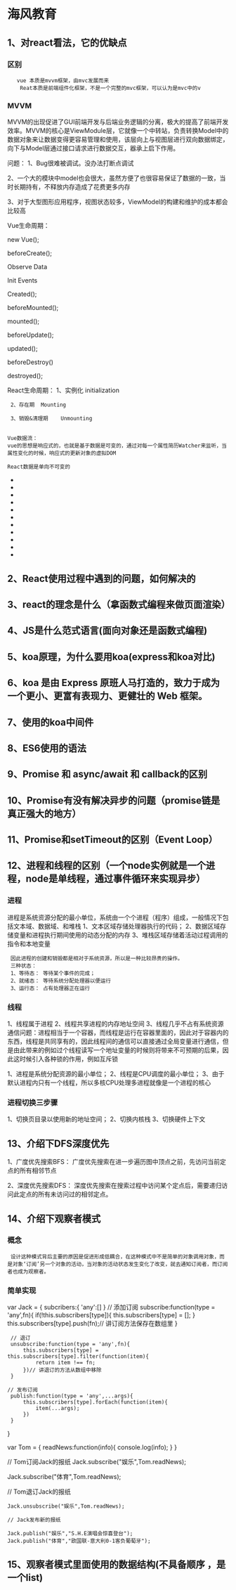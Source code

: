# 海风教育

##  1、对react看法，它的优缺点
	  
### 区别
       vue 本质是mvvm框架，由mvc发展而来
	    Reat本质是前端组件化框架，不是一个完整的mvc框架，可以认为是mvc中的v
  ### MVVM
  MVVM的出现促进了GUI前端开发与后端业务逻辑的分离，极大的提高了前端开发效率。MVVM的核心是ViewModule层，它就像一个中转站，负责转换Model中的数据对象来让数据变得更容易管理和使用，该层向上与视图层进行双向数据绑定，向下与Model层通过接口请求进行数据交互，器承上启下作用。
  
  问题：
  1、Bug很难被调试。没办法打断点调试

  2、一个大的模块中model也会很大，虽然方便了也很容易保证了数据的一致，当时长期持有，不释放内存造成了花费更多内存

  3、对于大型图形应用程序，视图状态较多，ViewModel的构建和维护的成本都会比较高

   Vue生命周期：

   new Vue();

   beforeCreate();

   Observe Data

   Init Events

   Created();
   
   beforeMounted();

   mounted();

   beforeUpdate();

   updated();
   
   beforeDestroy()

   destroyed();

    
   React生命周期： 
     1、实例化   initialization

	 2、存在期  Mounting

 	 3、销毁&清理期    Unmounting


    Vue数据流：
    vue的思想是响应式的，也就是基于数据是可变的，通过对每一个属性简历Watcher来监听，当属性变化的时候，响应式的更新对象的虚拟DOM
    
	React数据是单向不可变的
    

   *
   *
   *
   *
   *
   *
   *
   *
   *
   *
   *



##  2、React使用过程中遇到的问题，如何解决的
##  3、react的理念是什么（拿函数式编程来做页面渲染）
##  4、JS是什么范式语言(面向对象还是函数式编程)
##  5、koa原理，为什么要用koa(express和koa对比) 
##  6、koa 是由 Express 原班人马打造的，致力于成为一个更小、更富有表现力、更健壮的 Web 框架。
##  7、使用的koa中间件
##  8、ES6使用的语法
##  9、Promise 和 async/await 和 callback的区别
##  10、Promise有没有解决异步的问题（promise链是真正强大的地方）
##  11、Promise和setTimeout的区别（Event Loop）





##  12、进程和线程的区别（一个node实例就是一个进程，node是单线程，通过事件循环来实现异步）

### 进程
   进程是系统资源分配的最小单位，系统由一个个进程（程序）组成，一般情况下包括文本域、数据域、和堆栈
    1、文本区域存储处理器执行的代码；
	 2、数据区域存储变量和进程执行期间使用的动态分配的内存
	 3、堆栈区域存储着活动过程调用的指令和本地变量

	 因此进程的创建和销毁都是相对于系统资源，所以是一种比较昂贵的操作。
	 三种状态：
	 1、等待态： 等待某个事件的完成；
	 2、就绪态： 等待系统分配处理器以便运行
	 3、运行态： 占有处理器正在运行


### 线程
   1、线程属于进程
   2、线程共享进程的内存地址空间
   3、线程几乎不占有系统资源通信问题：进程相当于一个容器，而线程是运行在容器里面的，因此对于容器内的东西，线程是共同享有的，因此线程间的通信可以直接通过全局变量进行通信，但是由此带来的例如过个线程读写一个地址变量的时候则将带来不可预期的后果，因此这时候引入各种锁的作用，例如互斥锁


   1、进程是系统分配资源的最小单位；
   2、线程是CPU调度的最小单位；
   3、由于默认进程内只有一个线程，所以多核CPU处理多进程就像是一个进程的核心


### 进程切换三步骤
   1、切换页目录以使用新的地址空间；
   2、切换内核栈
   3、切换硬件上下文


 








##  13、介绍下DFS深度优先

1、广度优先搜索BFS：
    广度优先搜索在进一步遍历图中顶点之前，先访问当前定点的所有相邻节点

2、深度优先搜索DFS：
  深度优先搜索在搜索过程中访问某个定点后，需要递归访问此定点的所有未访问过的相邻定点。

  


##  14、介绍下观察者模式
### 概念

	 设计这种模式背后主要的原因是促进形成低耦合，在这种模式中不是简单的对象调用对象，而是对象‘订阅’另一个对象的活动，当对象的活动状态发生变化了改变，就去通知订阅者，而订阅者也成为观察者。

### 简单实现

  var Jack = {
     subcribers:{
       'any':[]
	 }
	 // 添加订阅
	 subscribe:function(type = 'any',fn){
		 if(!this.subscribers[type]){
			 this.subscribers[type] = [];
		 }
		 this.subscribers[type].push(fn);// 讲订阅方法保存在数组里
	 }
    
	 // 退订
     unsubscribe:function(type = 'any',fn){
		 this.subscribers[type] = this.subscribers[type].filter(function(item){
			 return item !== fn;
		 })// 讲退订的方法从数组中移除
	 }
    
	// 发布订阅
	 publish:function(type = 'any',...args){
		 this.subscribers[type].forEach(function(item){
			 item(...args);
		 })
	 }
  }


  var Tom = {
	  readNews:function(info){
		   console.log(info);
	  }
  }

  // Tom订阅Jack的报纸
  Jack.subscribe("娱乐",Tom.readNews);

  Jack.subscribe("体育",Tom.readNews);

  
  // Tom退订Jack的报纸

    Jack.unsubscribe("娱乐",Tom.readNews);

    // Jack发布新的报纸

	Jack.publish("娱乐","S.H.E演唱会惊喜登台");
	Jack.publish("体育","欧国联-意大利0-1客负葡萄牙");




##  15、观察者模式里面使用的数据结构(不具备顺序 ，是一个list)

